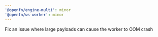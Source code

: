 ```yaml
---
'@openfn/engine-multi': minor
'@openfn/ws-worker': minor
---
```


Fix an issue where large payloads can cause the worker to OOM crash
